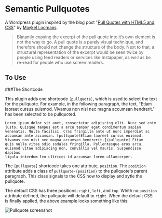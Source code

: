 Semantic Pullquotes
===================

A Wordpress plugin inspired by the blog post "[Pull Quotes with HTML5 and CSS](http://miekd.com/articles/pull-quotes-with-html5-and-css/)" by [Maykel Loomans](http://www.maykelloomans.com/).

> Blatantly copying the excerpt of the pull quote into it’s own element is not the way to go. A pull quote is a purely visual technique, and therefore should not change the structure of the body. Next to that, a structural representation of the excerpt would be seen twice by people using feed readers or services like Instapaper, as well as be re-read for people who use screen readers.

To Use
------

###The Shortcode

This plugin adds one shortcode `[pullquote]`, which is used to select the text for the pullquote. For example, in the following paragraph, the text, "Etiam laoreet cursus euismod. Vivamus non nisi nec magna accumsan hendrerit." has been selected to be pullquoted.

    Lorem ipsum dolor sit amet, consectetur adipiscing elit. Nunc sed enim
    justo. Quisque tempus est a arcu tempor eget condimentum sapien
    venenatis. Nulla facilisi. Cras fringilla ante ut nunc imperdiet ac
    accumsan ante accumsan. [pullquote]Etiam laoreet cursus euismod.
    Vivamus non nisi nec magna accumsan hendrerit.[/pullquote] Etiam
    quis nulla vitae odio sodales fringilla. Pellentesque eros arcu,
    euismod vitae adipiscing non, convallis vel mauris. Suspendisse dapibus
    ligula interdum leo ultrices id accumsan lorem ullamcorper.

The `[pullquote]` shortcode takes one attribute, `position`. The `position` attribute adds a class of `pullquote-{position}` to the pullquote's parent paragraph. This class signals to the CSS how to display and sytle the pullquote.

The default CSS has three positions: `right`, `left`, and `top`. Whith no `position` attribute defined, the pullquote will default to `right`. When the default CSS is finally applied, the above example looks something like this:

![Pullquote screenshot](https://raw.github.com/kylereicks/semantic-pullquotes/master/assets/pullquote-example.png)
